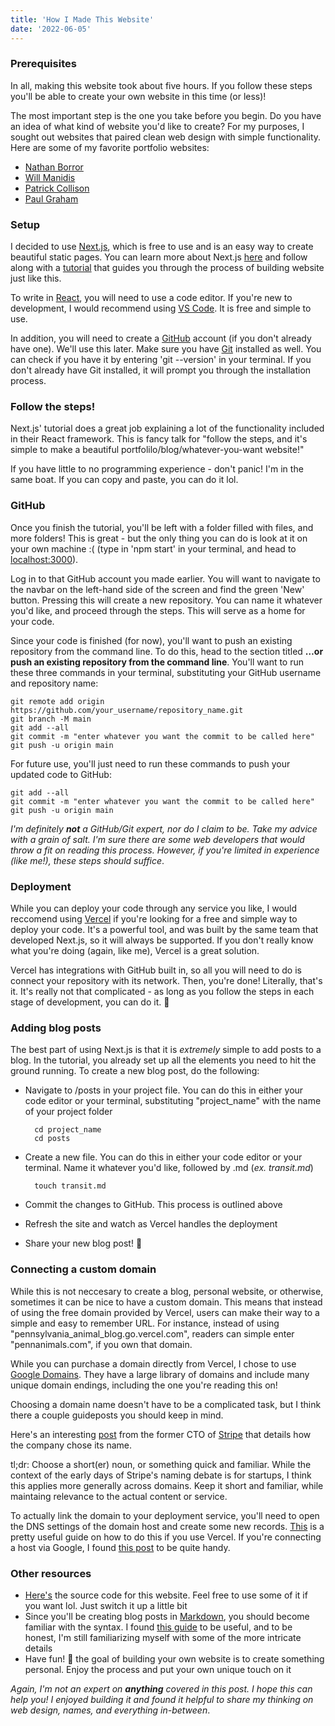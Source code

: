 ```yaml
---
title: 'How I Made This Website'
date: '2022-06-05'
---
```


### Prerequisites

In all, making this website took about five hours. If you follow these steps you'll be able to create your own website in this time (or less)!

The most important step is the one you take before you begin. Do you have an idea of what kind of website you'd like to create? For my purposes, I sought out websites that paired clean web design with simple functionality. Here are some of my favorite portfolio websites:

- [Nathan Borror](https://nathan.run)
- [Will Manidis](https://www.willmanidis.com)
- [Patrick Collison](https://patrickcollison.com)
- [Paul Graham](http://paulgraham.com)

### Setup

I decided to use [Next.js](https://nextjs.org/), which is free to use and is an easy way to create beautiful static pages. You can learn more about Next.js [here](https://nextjs.org/learn/foundations/about-nextjs) and follow along with a [tutorial](https://nextjs.org/learn/basics/create-nextjs-app) that guides you through the process of building website just like this.

To write in [React](https://reactjs.org/), you will need to use a code editor. If you're new to development, I would recommend using [VS Code](https://code.visualstudio.com/). It is free and simple to use.

In addition, you will need to create a [GitHub](https://github.com) account (if you don't already have one). We'll use this later. Make sure you have [Git](https://git-scm.com/) installed as well. You can check if you have it by entering 'git --version' in your terminal. If you don't already have Git installed, it will prompt you through the installation process.

### Follow the steps!

Next.js' tutorial does a great job explaining a lot of the functionality included in their React framework. This is fancy talk for "follow the steps, and it's simple to make a beautiful portfolilo/blog/whatever-you-want website!"

If you have little to no programming experience - don't panic! I'm in the same boat. If you can copy and paste, you can do it lol.

### GitHub

Once you finish the tutorial, you'll be left with a folder filled with files, and more folders! This is great - but the only thing you can do is look at it on your own machine :( (type in 'npm start' in your terminal, and head to [localhost:3000](http://localhost:3000/)).

Log in to that GitHub account you made earlier. You will want to navigate to the navbar on the left-hand side of the screen and find the green 'New' button. Pressing this will create a new repository. You can name it whatever you'd like, and proceed through the steps. This will serve as a home for your code.

Since your code is finished (for now), you'll want to push an existing repository from the command line. To do this, head to the section titled **…or push an existing repository from the command line**. You'll want to run these three commands in your terminal, substituting your GitHub username and repository name:

    git remote add origin https://github.com/your_username/repository_name.git
    git branch -M main
    git add --all
    git commit -m "enter whatever you want the commit to be called here"
    git push -u origin main

For future use, you'll just need to run these commands to push your updated code to GitHub:

    git add --all
    git commit -m "enter whatever you want the commit to be called here"
    git push -u origin main

*I'm definitely **not** a GitHub/Git expert, nor do I claim to be. Take my advice with a grain of salt. I'm sure there are some web developers that would throw a fit on reading this process. However, if you're limited in experience (like me!), these steps should suffice*.

### Deployment

While you can deploy your code through any service you like, I would reccomend using [Vercel](https://vercel.com) if you're looking for a free and simple way to deploy your code. It's a powerful tool, and was built by the same team that developed Next.js, so it will always be supported. If you don't really know what you're doing (again, like me), Vercel is a great solution.

Vercel has integrations with GitHub built in, so all you will need to do is connect your repository with its network. Then, you're done! Literally, that's it. It's really not that complicated - as long as you follow the steps in each stage of development, you can do it. 🎉

### Adding blog posts

The best part of using Next.js is that it is *extremely* simple to add posts to a blog. In the tutorial, you already set up all the elements you need to hit the ground running. To create a new blog post, do the following:

- Navigate to /posts in your project file. You can do this in either your code editor or your terminal, substituting "project_name" with the name of your project folder

        cd project_name
        cd posts

- Create a new file. You can do this in either your code editor or your terminal. Name it whatever you'd like, followed by .md (*ex. transit.md*)

        touch transit.md

- Commit the changes to GitHub. This process is outlined above
- Refresh the site and watch as Vercel handles the deployment
- Share your new blog post! 🎉

### Connecting a custom domain

While this is not neccesary to create a blog, personal website, or otherwise, sometimes it can be nice to have a custom domain. This means that instead of using the free domain provided by Vercel, users can make their way to a simple and easy to remember URL. For instance, instead of using "pennsylvania_animal_blog.go.vercel.com", readers can simple enter "pennanimals.com", if you own that domain.

While you can purchase a domain directly from Vercel, I chose to use [Google Domains](https://domains.google.com). They have a large library of domains and include many unique domain endings, including the one you're reading this on!

Choosing a domain name doesn't have to be a complicated task, but I think there a couple guideposts you should keep in mind.

Here's an interesting [post](https://www.quora.com/How-did-Stripe-come-up-with-its-name) from the former CTO of [Stripe](https://stripe.com) that details how the company chose its name.

tl;dr: Choose a short(er) noun, or something quick and familiar. While the context of the early days of Stripe's naming debate is for startups, I think this applies more generally across domains. Keep it short and familiar, while maintaing relevance to the actual content or service.

To actually link the domain to your deployment service, you'll need to open the DNS settings of the domain host and create some new records. [This](https://vercel.com/docs/concepts/projects/custom-domains) is a pretty useful guide on how to do this if you use Vercel. If you're connecting a host via Google, I found [this post](https://gist.github.com/khushal87/81b7b74c4e5324b2ff29bbc51f059513#:~:text=Only%20add%20the%20IPv4%20address,and%20leave%20TTL%20as%201h%20.) to be quite handy.

### Other resources

- [Here's](https://github.com/dvdhutch/dvdhutch-personal-site) the source code for this website. Feel free to use some of it if you want lol. Just switch it up a little bit
- Since you'll be creating blog posts in [Markdown](https://daringfireball.net/projects/markdown/), you should become familiar with the syntax. I found [this guide](https://www.markdownguide.org/basic-syntax/) to be useful, and to be honest, I'm still familiarizing myself with some of the more intricate details
- Have fun! 🎉 the goal of building your own website is to create something personal. Enjoy the process and put your own unique touch on it

*Again, I'm not an expert on **anything** covered in this post. I hope this can help you! I enjoyed building it and found it helpful to share my thinking on web design, names, and everything in-between*.